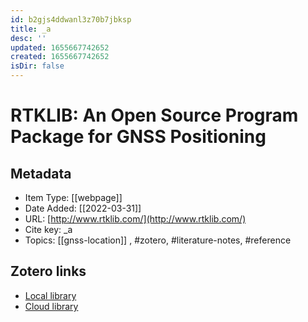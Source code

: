 ```yaml
---
id: b2gjs4ddwanl3z70b7jbksp
title: _a
desc: ''
updated: 1655667742652
created: 1655667742652
isDir: false
---
```

# RTKLIB: An Open Source Program Package for GNSS Positioning

## Metadata

* Item Type: [[webpage]]
* Date Added: [[2022-03-31]]
* URL: [http://www.rtklib.com/](http://www.rtklib.com/)
* Cite key: _a
* Topics: [[gnss-location]]
, #zotero, #literature-notes, #reference


##  Zotero links
* [Local library](zotero://select/items/3_YGNJLIFU)
* [Cloud library](http://zotero.org/groups/4613367/items/YGNJLIFU)

